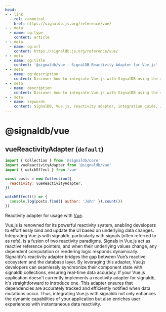 ```yaml
---
head:
- - link
  - rel: canonical
    href: https://signaldb.js.org/reference/vue/
- - meta
  - name: og:type
    content: article
- - meta
  - name: og:url
    content: https://signaldb.js.org/reference/vue/
- - meta
  - name: og:title
    content: '@signaldb/vue - SignalDB Reactivity Adapter for Vue.js'
- - meta
  - name: og:description
    content: Discover how to integrate Vue.js with SignalDB using the reactivity adapter for seamless reactive database integration.
- - meta
  - name: description
    content: Discover how to integrate Vue.js with SignalDB using the reactivity adapter for seamless reactive database integration.
- - meta
  - name: keywords
    content: SignalDB, Vue.js, reactivity adapter, integration guide, JavaScript, TypeScript, real-time updates, @signaldb/vue, watchEffect, component state, dynamic UI
---
```

# @signaldb/vue

## vueReactivityAdapter (`default`)

```js
import { Collection } from '@signaldb/core'
import vueReactivityAdapter from '@signaldb/vue'
import { watchEffect } from 'vue'

const posts = new Collection({
  reactivity: vueReactivityAdapter,
})

watchEffect(() => {
  console.log(posts.find({ author: 'John' }).count())
})
```

Reactivity adapter for usage with [Vue](https://vuejs.org/guide/essentials/reactivity-fundamentals.html).

Vue.js is renowned for its powerful reactivity system, enabling developers to effortlessly bind and update the UI based on underlying data changes. Integrating Vue.js with signaldb, particularly with signals (often referred to as refs), is a fusion of two reactivity paradigms. Signals in Vue.js act as reactive reference pointers, and when their underlying values change, any dependent computation or rendering logic responds dynamically. Signaldb's reactivity adapter bridges the gap between Vue’s reactive ecosystem and the database layer. By leveraging this adapter, Vue.js developers can seamlessly synchronize their component state with signaldb collections, ensuring real-time data accuracy. If your Vue.js application doesn't currently implements a reactivity adapter for signaldb, it's straightforward to introduce one. This adapter ensures that dependencies are accurately tracked and efficiently notified when data mutations occur. Thus, integrating Vue.js with signaldb not only enhances the dynamic capabilities of your application but also enriches user experiences with instantaneous data reactivity.
